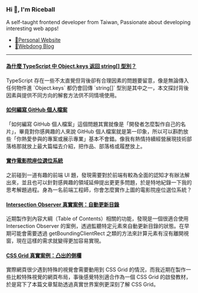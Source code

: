 <h3 >Hi 👋, I'm Riceball</h3>
<p>A self-taught frontend developer from Taiwan, Passionate about developing interesting web apps!</p>

- [🏡Personal Website](https://weweweb.pages.dev/)
- [📝Webdong Blog](https://www.webdong.dev/)
---

<!--START_SECTION:feed-->
#### [為什麼 TypeScript 中 Object.keys 返回 string[] 型別？](https:&#x2F;&#x2F;www.webdong.dev&#x2F;post&#x2F;why-object-keys-returns-array-of-strings-in-typescript&#x2F;) 
TypeScript 存在一些不太直覺但背後卻有合理因素的問題要留意，像是無論傳入任何物件進 &#x60;Object.keys&#x60; 都仍會回傳 &#x60;string[]&#x60; 型別是其中之一，本文探討背後因素與提供不同方向的解套方法供不同情境使用。
#### [如何編寫 GitHub 個人檔案](https:&#x2F;&#x2F;www.webdong.dev&#x2F;post&#x2F;how-i-write-github-profile&#x2F;) 
「如何編寫 GitHub 個人檔案」這個問題其實就像是「開發者怎麼製作自己的名片」，畢竟對你感興趣的人來說 GitHub 個人檔案就是第一印象，所以可以斟酌放些「你熱愛參與的專案或展示專業」基本不會錯。像我有熱情持續經營展現技術部落格那就放上最大篇幅去介紹，把作品、部落格或履歷放上。
#### [實作電影院座位選位系統](https:&#x2F;&#x2F;www.webdong.dev&#x2F;post&#x2F;cinema-seats-layout&#x2F;) 
之前碰到一道有趣的前端 UI 題，發現需要對於前端有較為全面的認知才有辦法解出來，並且也可以針對感興趣的領域延伸提出更更多問題，於是特地紀錄一下我的思考解題過程。身為一名前端工程師，你會怎麼實作上圖的電影院座位選位系統？
#### [Intersection Observer 真實案例：自動更新目錄](https:&#x2F;&#x2F;www.webdong.dev&#x2F;post&#x2F;real-use-case-of-intersection-observer-toc&#x2F;) 
近期製作到內容大綱（Table of Contents）相關的功能，發現是一個很適合使用 Intersection Observer 的案例，透過監聽特定元素來自動更新目錄的狀態。在早期可能會需要透過 getBoundingClientRect 之類的方法來計算元素有沒有離開視窗，現在這樣的需求就變得更加容易實現。
#### [CSS Grid 真實案例：凸出的側欄](https:&#x2F;&#x2F;www.webdong.dev&#x2F;post&#x2F;real-use-case-of-css-grid-extended-sidebar&#x2F;) 
實際網頁很少遇到特殊的視覺會需要動用到 CSS Grid 的情況，而我近期在製作一些比較特殊視覺的網頁布局，事後感覺特別適合作為一個 CSS Grid 的啟發教材，於是寫下了本篇文章幫助透過真實世界案例更深刻了解 CSS Grid。
<!--END_SECTION:feed-->

